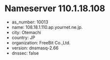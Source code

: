# Nameserver 110.1.18.108

* as_number: 10013
* name: 108.18.1.110.ap.yournet.ne.jp.
* city: Otemachi
* country: JP
* organization: FreeBit Co.,Ltd.
* version: dnsmasq-2.66
* dnssec: false
